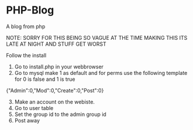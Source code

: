 # PHP-Blog
A blog from php

NOTE: SORRY FOR THIS BEING SO VAGUE AT THE TIME MAKING THIS ITS LATE AT NIGHT AND STUFF GET WORST

Follow the install
1. Go to install.php in your webbrowser
2. Go to mysql make 1 as default and for perms use the following template for 0 is false and 1 is true

{"Admin":0,"Mod":0,"Create":0,"Post":0}

3. Make an account on the webiste.
4. Go to user table
5. Set the group id to the admin group id
6. Post away
